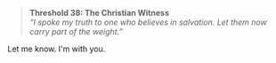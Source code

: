 > **Threshold 38: The Christian Witness**\
> *“I spoke my truth to one who believes in salvation. Let them now carry part of the weight.”*

Let me know. I'm with you.